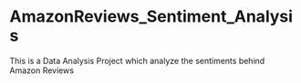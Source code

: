 # AmazonReviews_Sentiment_Analysis
This is a Data Analysis Project which analyze the sentiments behind Amazon Reviews
